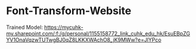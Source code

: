 # Font-Transform-Website

Trained Model: https://mycuhk-my.sharepoint.com/:f:/g/personal/1155158772_link_cuhk_edu_hk/EsuEBpZGYV1OnaVqzwTUTwgBJ0qZ8LKKXWAchO8_jK9MWw?e=JlYPco
